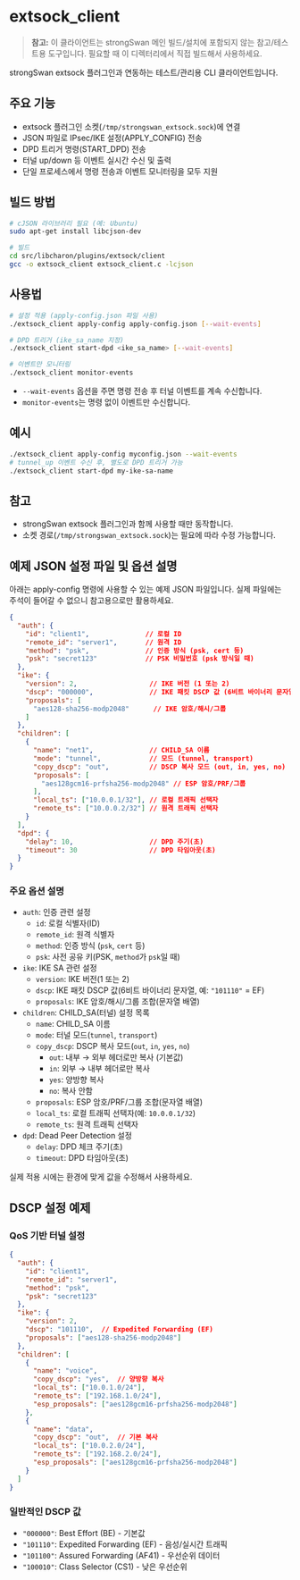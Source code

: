 # extsock_client

> **참고:** 이 클라이언트는 strongSwan 메인 빌드/설치에 포함되지 않는 참고/테스트용 도구입니다. 필요할 때 이 디렉터리에서 직접 빌드해서 사용하세요.

strongSwan extsock 플러그인과 연동하는 테스트/관리용 CLI 클라이언트입니다.

## 주요 기능
- extsock 플러그인 소켓(`/tmp/strongswan_extsock.sock`)에 연결
- JSON 파일로 IPsec/IKE 설정(APPLY_CONFIG) 전송
- DPD 트리거 명령(START_DPD) 전송
- 터널 up/down 등 이벤트 실시간 수신 및 출력
- 단일 프로세스에서 명령 전송과 이벤트 모니터링을 모두 지원

## 빌드 방법

```sh
# cJSON 라이브러리 필요 (예: Ubuntu)
sudo apt-get install libcjson-dev

# 빌드
cd src/libcharon/plugins/extsock/client
gcc -o extsock_client extsock_client.c -lcjson
```

## 사용법

```sh
# 설정 적용 (apply-config.json 파일 사용)
./extsock_client apply-config apply-config.json [--wait-events]

# DPD 트리거 (ike_sa_name 지정)
./extsock_client start-dpd <ike_sa_name> [--wait-events]

# 이벤트만 모니터링
./extsock_client monitor-events
```

- `--wait-events` 옵션을 주면 명령 전송 후 터널 이벤트를 계속 수신합니다.
- `monitor-events`는 명령 없이 이벤트만 수신합니다.

## 예시

```sh
./extsock_client apply-config myconfig.json --wait-events
# tunnel_up 이벤트 수신 후, 별도로 DPD 트리거 가능
./extsock_client start-dpd my-ike-sa-name
```

## 참고
- strongSwan extsock 플러그인과 함께 사용할 때만 동작합니다.
- 소켓 경로(`/tmp/strongswan_extsock.sock`)는 필요에 따라 수정 가능합니다.

## 예제 JSON 설정 파일 및 옵션 설명

아래는 apply-config 명령에 사용할 수 있는 예제 JSON 파일입니다. 실제 파일에는 주석이 들어갈 수 없으니 참고용으로만 활용하세요.

```json
{
  "auth": {
    "id": "client1",              // 로컬 ID
    "remote_id": "server1",       // 원격 ID
    "method": "psk",              // 인증 방식 (psk, cert 등)
    "psk": "secret123"            // PSK 비밀번호 (psk 방식일 때)
  },
  "ike": {
    "version": 2,                  // IKE 버전 (1 또는 2)
    "dscp": "000000",              // IKE 패킷 DSCP 값 (6비트 바이너리 문자열)
    "proposals": [
      "aes128-sha256-modp2048"      // IKE 암호/해시/그룹
    ]
  },
  "children": [
    {
      "name": "net1",              // CHILD_SA 이름
      "mode": "tunnel",            // 모드 (tunnel, transport)
      "copy_dscp": "out",          // DSCP 복사 모드 (out, in, yes, no)
      "proposals": [
        "aes128gcm16-prfsha256-modp2048" // ESP 암호/PRF/그룹
      ],
      "local_ts": ["10.0.0.1/32"], // 로컬 트래픽 선택자
      "remote_ts": ["10.0.0.2/32"] // 원격 트래픽 선택자
    }
  ],
  "dpd": {
    "delay": 10,                   // DPD 주기(초)
    "timeout": 30                  // DPD 타임아웃(초)
  }
}
```

### 주요 옵션 설명
- `auth`: 인증 관련 설정
  - `id`: 로컬 식별자(ID)
  - `remote_id`: 원격 식별자
  - `method`: 인증 방식 (`psk`, `cert` 등)
  - `psk`: 사전 공유 키(PSK, `method`가 `psk`일 때)
- `ike`: IKE SA 관련 설정
  - `version`: IKE 버전(1 또는 2)
  - `dscp`: IKE 패킷 DSCP 값(6비트 바이너리 문자열, 예: `"101110"` = EF)
  - `proposals`: IKE 암호/해시/그룹 조합(문자열 배열)
- `children`: CHILD_SA(터널) 설정 목록
  - `name`: CHILD_SA 이름
  - `mode`: 터널 모드(`tunnel`, `transport`)
  - `copy_dscp`: DSCP 복사 모드(`out`, `in`, `yes`, `no`)
    - `out`: 내부 → 외부 헤더로만 복사 (기본값)
    - `in`: 외부 → 내부 헤더로만 복사
    - `yes`: 양방향 복사
    - `no`: 복사 안함
  - `proposals`: ESP 암호/PRF/그룹 조합(문자열 배열)
  - `local_ts`: 로컬 트래픽 선택자(예: `10.0.0.1/32`)
  - `remote_ts`: 원격 트래픽 선택자
- `dpd`: Dead Peer Detection 설정
  - `delay`: DPD 체크 주기(초)
  - `timeout`: DPD 타임아웃(초)

실제 적용 시에는 환경에 맞게 값을 수정해서 사용하세요.

## DSCP 설정 예제

### QoS 기반 터널 설정
```json
{
  "auth": {
    "id": "client1",
    "remote_id": "server1", 
    "method": "psk",
    "psk": "secret123"
  },
  "ike": {
    "version": 2,
    "dscp": "101110",  // Expedited Forwarding (EF)
    "proposals": ["aes128-sha256-modp2048"]
  },
  "children": [
    {
      "name": "voice",
      "copy_dscp": "yes",  // 양방향 복사
      "local_ts": ["10.0.1.0/24"],
      "remote_ts": ["192.168.1.0/24"],
      "esp_proposals": ["aes128gcm16-prfsha256-modp2048"]
    },
    {
      "name": "data", 
      "copy_dscp": "out",  // 기본 복사
      "local_ts": ["10.0.2.0/24"],
      "remote_ts": ["192.168.2.0/24"],
      "esp_proposals": ["aes128gcm16-prfsha256-modp2048"]
    }
  ]
}
```

### 일반적인 DSCP 값
- `"000000"`: Best Effort (BE) - 기본값
- `"101110"`: Expedited Forwarding (EF) - 음성/실시간 트래픽
- `"101100"`: Assured Forwarding (AF41) - 우선순위 데이터
- `"100010"`: Class Selector (CS1) - 낮은 우선순위 